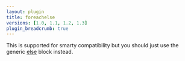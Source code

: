 ```yaml
---
layout: plugin
title: foreachelse
versions: [1.0, 1.1, 1.2, 1.3]
plugin_breadcrumb: true
---
```


This is supported for smarty compatibility but you should just use the generic [else](/documentation/1.2.x/blocks/else.html) block instead.
